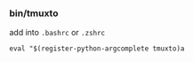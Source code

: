 ### bin/tmuxto

add into `.bashrc` or `.zshrc`
```
eval "$(register-python-argcomplete tmuxto)a
```
